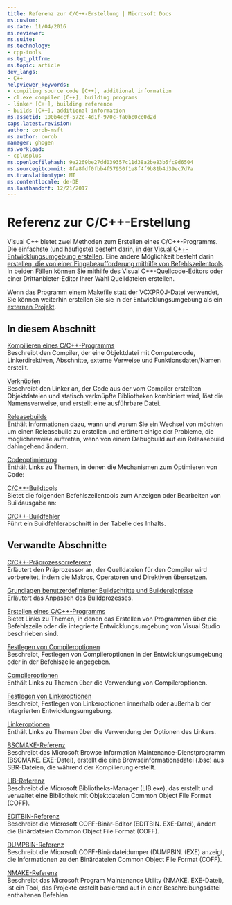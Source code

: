```yaml
---
title: Referenz zur C/C++-Erstellung | Microsoft Docs
ms.custom: 
ms.date: 11/04/2016
ms.reviewer: 
ms.suite: 
ms.technology:
- cpp-tools
ms.tgt_pltfrm: 
ms.topic: article
dev_langs:
- C++
helpviewer_keywords:
- compiling source code [C++], additional information
- cl.exe compiler [C++], building programs
- linker [C++], building reference
- builds [C++], additional information
ms.assetid: 100b4ccf-572c-4d1f-970c-fa0bc0cc0d2d
caps.latest.revision: 
author: corob-msft
ms.author: corob
manager: ghogen
ms.workload:
- cplusplus
ms.openlocfilehash: 9e2269be27dd039357c11d38a2be83b5fc9d6504
ms.sourcegitcommit: 8fa8fdf0fbb4f57950f1e8f4f9b81b4d39ec7d7a
ms.translationtype: MT
ms.contentlocale: de-DE
ms.lasthandoff: 12/21/2017
---
```

# <a name="cc-building-reference"></a>Referenz zur C/C++-Erstellung
Visual C++ bietet zwei Methoden zum Erstellen eines C/C++-Programms. Die einfachste (und häufigste) besteht darin, [in der Visual C++-Entwicklungsumgebung erstellen](../../ide/building-cpp-projects-in-visual-studio.md). Eine andere Möglichkeit besteht darin [erstellen, die von einer Eingabeaufforderung mithilfe von Befehlszeilentools](../../build/building-on-the-command-line.md). In beiden Fällen können Sie mithilfe des Visual C++-Quellcode-Editors oder einer Drittanbieter-Editor Ihrer Wahl Quelldateien erstellen.  
  
 Wenn das Programm einem Makefile statt der VCXPROJ-Datei verwendet, Sie können weiterhin erstellen Sie sie in der Entwicklungsumgebung als ein [externen Projekt](../../ide/building-external-projects.md).  
  
## <a name="in-this-section"></a>In diesem Abschnitt  
 [Kompilieren eines C/C++-Programms](../../build/reference/compiling-a-c-cpp-program.md)  
 Beschreibt den Compiler, der eine Objektdatei mit Computercode, Linkerdirektiven, Abschnitte, externe Verweise und Funktionsdaten/Namen erstellt.  
  
 [Verknüpfen](../../build/reference/linking.md)  
 Beschreibt den Linker an, der Code aus der vom Compiler erstellten Objektdateien und statisch verknüpfte Bibliotheken kombiniert wird, löst die Namensverweise, und erstellt eine ausführbare Datei.  
  
 [Releasebuilds](../../build/reference/release-builds.md)  
 Enthält Informationen dazu, wann und warum Sie ein Wechsel von möchten um einen Releasebuild zu erstellen und erörtert einige der Probleme, die möglicherweise auftreten, wenn von einem Debugbuild auf ein Releasebuild dahingehend ändern.  
  
 [Codeoptimierung](../../build/reference/optimizing-your-code.md)  
 Enthält Links zu Themen, in denen die Mechanismen zum Optimieren von Code:  
  
 [C/C++-Buildtools](../../build/reference/c-cpp-build-tools.md)  
 Bietet die folgenden Befehlszeilentools zum Anzeigen oder Bearbeiten von Buildausgabe an:  
  
 [C/C++-Buildfehler](../../error-messages/compiler-errors-1/c-cpp-build-errors.md)  
 Führt ein Buildfehlerabschnitt in der Tabelle des Inhalts.  
  
## <a name="related-sections"></a>Verwandte Abschnitte  
 [C/C++-Präprozessorreferenz](../../preprocessor/c-cpp-preprocessor-reference.md)  
 Erläutert den Präprozessor an, der Quelldateien für den Compiler wird vorbereitet, indem die Makros, Operatoren und Direktiven übersetzen.  
  
 [Grundlagen benutzerdefinierter Buildschritte und Buildereignisse](../../ide/understanding-custom-build-steps-and-build-events.md)  
 Erläutert das Anpassen des Buildprozesses.  
  
 [Erstellen eines C/C++-Programms](../../build/building-c-cpp-programs.md)  
 Bietet Links zu Themen, in denen das Erstellen von Programmen über die Befehlszeile oder die integrierte Entwicklungsumgebung von Visual Studio beschrieben sind.  
  
 [Festlegen von Compileroptionen](../../build/reference/setting-compiler-options.md)  
 Beschreibt, Festlegen von Compileroptionen in der Entwicklungsumgebung oder in der Befehlszeile angegeben.  
  
 [Compileroptionen](../../build/reference/compiler-options.md)  
 Enthält Links zu Themen über die Verwendung von Compileroptionen.  
  
 [Festlegen von Linkeroptionen](../../build/reference/setting-linker-options.md)  
 Beschreibt, Festlegen von Linkeroptionen innerhalb oder außerhalb der integrierten Entwicklungsumgebung.  
  
 [Linkeroptionen](../../build/reference/linker-options.md)  
 Enthält Links zu Themen über die Verwendung der Optionen des Linkers.  
  
 [BSCMAKE-Referenz](../../build/reference/bscmake-reference.md)  
 Beschreibt das Microsoft Browse Information Maintenance-Dienstprogramm (BSCMAKE. EXE-Datei), erstellt die eine Browseinformationsdatei (.bsc) aus SBR-Dateien, die während der Kompilierung erstellt.  
  
 [LIB-Referenz](../../build/reference/lib-reference.md)  
 Beschreibt die Microsoft Bibliotheks-Manager (LIB.exe), das erstellt und verwaltet eine Bibliothek mit Objektdateien Common Object File Format (COFF).  
  
 [EDITBIN-Referenz](../../build/reference/editbin-reference.md)  
 Beschreibt die Microsoft COFF-Binär-Editor (EDITBIN. EXE-Datei), ändert die Binärdateien Common Object File Format (COFF).  
  
 [DUMPBIN-Referenz](../../build/reference/dumpbin-reference.md)  
 Beschreibt die Microsoft COFF-Binärdateidumper (DUMPBIN. (EXE) anzeigt, die Informationen zu den Binärdateien Common Object File Format (COFF).  
  
 [NMAKE-Referenz](../../build/nmake-reference.md)  
 Beschreibt das Microsoft Program Maintenance Utility (NMAKE. EXE-Datei), ist ein Tool, das Projekte erstellt basierend auf in einer Beschreibungsdatei enthaltenen Befehlen.